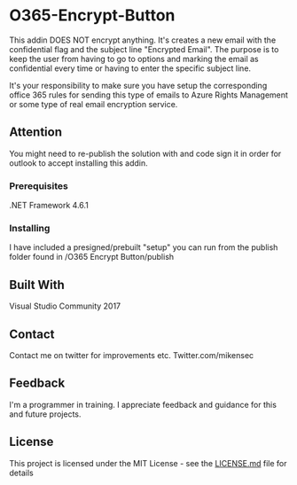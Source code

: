 # O365-Encrypt-Button
This addin DOES NOT encrypt anything. It's creates a new email with the confidential flag and the subject line "Encrypted Email". The purpose is to keep the user from having to go to options and marking the email as confidential every time or having to enter the specific subject line. 

It's your responsibility to make sure you have setup the corresponding office 365 rules for sending this type of emails to Azure Rights Management or some type of real email encryption service. 

## Attention 
You might need to re-publish the solution with and code sign it in order for outlook to accept installing this addin. 

### Prerequisites
.NET Framework 4.6.1

### Installing
I have included a presigned/prebuilt "setup" you can run from the publish folder found in /O365 Encrypt Button/publish

## Built With
Visual Studio Community 2017

## Contact
Contact me on twitter for improvements etc. Twitter.com/mikensec

## Feedback
I'm a programmer in training. I appreciate feedback and guidance for this and future projects. 

## License
This project is licensed under the MIT License - see the [LICENSE.md](LICENSE.md) file for details


